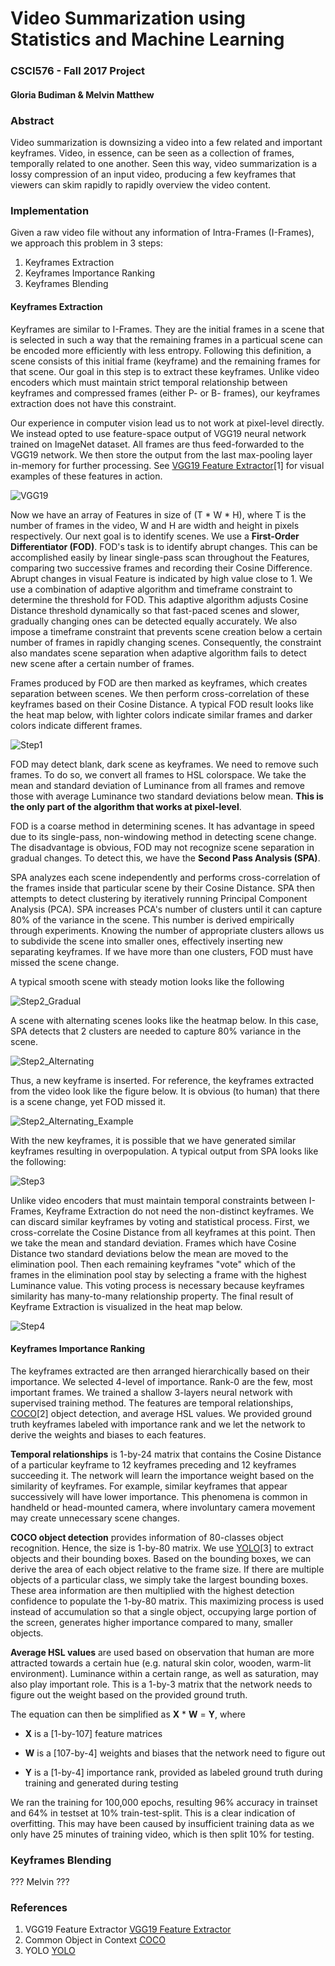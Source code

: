 # Video Summarization using Statistics and Machine Learning
### CSCI576 - Fall 2017 Project
#### Gloria Budiman & Melvin Matthew

### Abstract
Video summarization is downsizing a video into a few related and important keyframes. Video, in essence, can be seen as a collection of frames, temporally related to one another. Seen this way, video summarization is a lossy compression of an input video, producing a few keyframes that viewers can skim rapidly to rapidly overview the video content.

### Implementation
Given a raw video file without any information of Intra-Frames (I-Frames), we approach this problem in 3 steps:
1. Keyframes Extraction
2. Keyframes Importance Ranking
3. Keyframes Blending

#### Keyframes Extraction
Keyframes are similar to I-Frames. They are the initial frames in a scene that is selected in such a way that the remaining frames in a particual scene can be encoded more efficiently with less entropy. Following this definition, a scene consists of this initial frame (keyframe) and the remaining frames for that scene. Our goal in this step is to extract these keyframes. Unlike video encoders which must maintain strict temporal relationship between keyframes and compressed frames (either P- or B- frames), our keyframes extraction does not have this constraint.

Our experience in computer vision lead us to not work at pixel-level directly. We instead opted to use feature-space output of VGG19 neural network trained on ImageNet dataset. All frames are thus feed-forwarded to the VGG19 network. We then store the output from the last max-pooling layer in-memory for further processing. See [VGG19 Feature Extractor](https://github.com/coreylynch/vgg-19-feature-extractor)[1] for visual examples of these features in action.

![VGG19](https://www.cs.toronto.edu/~frossard/post/vgg16/vgg16.png)

Now we have an array of Features in size of (T * W * H), where T is the number of frames in the video, W and H are width and height in pixels respectively. Our next goal is to identify scenes. We use a **First-Order Differentiator (FOD)**. FOD's task is to identify abrupt changes. This can be accomplished easily by linear single-pass scan throughout the Features, comparing two successive frames and recording their Cosine Difference. Abrupt changes in visual Feature is indicated by high value close to 1. We use a combination of adaptive algorithm and timeframe constraint to determine the threshold for FOD. This adaptive algorithm adjusts Cosine Distance threshold dynamically so that fast-paced scenes and slower, gradually changing ones can be detected equally accurately. We also impose a timeframe constraint that prevents scene creation below a certain number of frames in rapidly changing scenes. Consequently, the constraint also mandates scene separation when adaptive algorithm fails to detect new scene after a certain number of frames.

Frames produced by FOD are then marked as keyframes, which creates separation between scenes. We then perform cross-correlation of these keyframes based on their Cosine Distance. A typical FOD result looks like the heat map below, with lighter colors indicate similar frames and darker colors indicate different frames.

![Step1](https://github.com/gbudiman/effigy/blob/master/public/docs_step1.png)

FOD may detect blank, dark scene as keyframes. We need to remove such frames. To do so, we convert all frames to HSL colorspace. We take the mean and standard deviation of Luminance from all frames and remove those with average Luminance two standard deviations below mean. **This is the only part of the algorithm that works at pixel-level**.

FOD is a coarse method in determining scenes. It has advantage in speed due to its single-pass, non-windowing method in detecting scene change. The disadvantage is obvious, FOD may not recognize scene separation in gradual changes. To detect this, we have the **Second Pass Analysis (SPA)**.

SPA analyzes each scene independently and performs cross-correlation of the frames inside that particular scene by their Cosine Distance. SPA then attempts to detect clustering by iteratively running Principal Component Analysis (PCA). SPA increases PCA's number of clusters until it can capture 80% of the variance in the scene. This number is derived empirically through experiments. Knowing the number of appropriate clusters allows us to subdivide the scene into smaller ones, effectively inserting new separating keyframes. If we have more than one clusters, FOD must have missed the scene change.

A typical smooth scene with steady motion looks like the following

![Step2_Gradual](https://github.com/gbudiman/effigy/blob/master/public/docs_step2_gradual.png)

A scene with alternating scenes looks like the heatmap below. In this case, SPA detects that 2 clusters are needed to capture 80% variance in the scene.

![Step2_Alternating](https://github.com/gbudiman/effigy/blob/master/public/docs_step2_alternating.png)

Thus, a new keyframe is inserted. For reference, the keyframes extracted from the video look like the figure below. It is obvious (to human) that there is a scene change, yet FOD missed it.

![Step2_Alternating_Example](https://github.com/gbudiman/effigy/blob/master/public/docs_step2_alternating_example.png)

With the new keyframes, it is possible that we have generated similar keyframes resulting in overpopulation. A typical output from SPA looks like the following:

![Step3](https://github.com/gbudiman/effigy/blob/master/public/docs_step3.png) 

Unlike video encoders that must maintain temporal constraints between I-Frames, Keyframe Extraction do not need the non-distinct keyframes. We can discard similar keyframes by voting and statistical process. First, we cross-correlate the Cosine Distance from all keyframes at this point. Then we take the mean and standard deviation. Frames which have Cosine Distance two standard deviations below the mean are moved to the elimination pool. Then each remaining keyframes "vote" which of the frames in the elimination pool stay by selecting a frame with the highest Luminance value. This voting process is necessary because keyframes similarity has many-to-many relationship property. The final result of Keyframe Extraction is visualized in the heat map below.

![Step4](https://github.com/gbudiman/effigy/blob/master/public/docs_step4.png)

#### Keyframes Importance Ranking

The keyframes extracted are then arranged hierarchically based on their importance. We selected 4-level of importance. Rank-0 are the few, most important frames. We trained a shallow 3-layers neural network with supervised training method. The features are temporal relationships, [COCO](http://cocodataset.org)[2] object detection, and average HSL values. We provided ground truth keyframes labeled with importance rank and we let the network to derive the weights and biases to each features.

**Temporal relationships** is 1-by-24 matrix that contains the Cosine Distance of a particular keyframe to 12 keyframes preceding and 12 keyframes succeeding it. The network will learn the importance weight based on the similarity of keyframes. For example, similar keyframes that appear successively will have lower importance. This phenomena is common in handheld or head-mounted camera, where involuntary camera movement may create unnecessary scene changes.

**COCO object detection** provides information of 80-classes object recognition. Hence, the size is 1-by-80 matrix. We use [YOLO](https://github.com/pjreddie/darknet)[3] to extract objects and their bounding boxes. Based on the bounding boxes, we can derive the area of each object relative to the frame size. If there are multiple objects of a particular class, we simply take the largest bounding boxes. These area information are then multiplied with the highest detection confidence to populate the 1-by-80 matrix. This maximizing process is used instead of accumulation so that a single object, occupying large portion of the screen, generates higher importance compared to many, smaller objects.

**Average HSL values** are used based on observation that human are more attracted towards a certain hue (e.g. natural skin color, wooden, warm-lit environment). Luminance within a certain range, as well as saturation, may also play important role. This is a 1-by-3 matrix that the network needs to figure out the weight based on the provided ground truth.

The equation can then be simplified as **X** * **W** = **Y**, where

- **X** is a [1-by-107] feature matrices

- **W** is a [107-by-4] weights and biases that the network need to figure out

- **Y** is a [1-by-4] importance rank, provided as labeled ground truth during training and generated during testing

We ran the training for 100,000 epochs, resulting 96% accuracy in trainset and 64% in testset at 10% train-test-split. This is a clear indication of overfitting. This may have been caused by insufficient training data as we only have 25 minutes of training video, which is then split 10% for testing.

### Keyframes Blending

??? Melvin ???

### References
1. VGG19 Feature Extractor [VGG19 Feature Extractor](https://github.com/coreylynch/vgg-19-feature-extractor)
2. Common Object in Context [COCO](http://cocodataset.org)
3. YOLO [YOLO](https://github.com/pjreddie/darknet)
